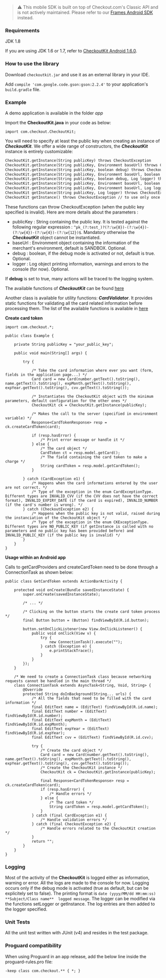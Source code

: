 > :warning: This mobile SDK is built on top of Checkout.com's Classic API and is not actively maintained. Please refer to our [Frames Android SDK](https://github.com/checkout/frames-android/) instead.

### Requirements

JDK 1.8

If you are using JDK 1.6 or 1.7, refer to [CheckoutKit Android 1.6.0](https://github.com/checkout/checkoutkit-android/tree/1.6.0).

### How to use the library

Download ```checkoutkit.jar``` and use it as an external library in your IDE.

Add ```compile 'com.google.code.gson:gson:2.2.4'``` to your application's ```build.gradle``` file.

### Example

A demo application is available in the folder *app*

Import the **CheckoutKit.java** in your code as below:
```
import com.checkout.CheckoutKit;
```

You will need to specify at least the public key when creating an instance of ***CheckoutKit***. We offer a wide range of constructors, the ***CheckoutKit*** instance is entirely customizable:

```html
CheckoutKit.getInstance(String publicKey) throws CheckoutException
CheckoutKit.getInstance(String publicKey, Environment baseUrl) throws CheckoutException
CheckoutKit.getInstance(String publicKey, boolean debug) throws CheckoutException
CheckoutKit.getInstance(String publicKey, Environment baseUrl, boolean debug) throws CheckoutException
CheckoutKit.getInstance(String publicKey, boolean debug, Log logger) throws CheckoutException
CheckoutKit.getInstance(String publicKey, Environment baseUrl, boolean debug, Log logger) throws CheckoutException
CheckoutKit.getInstance(String publicKey, Environment baseUrl, Log logger) throws CheckoutException
CheckoutKit getInstance(String publicKey, Log logger) throws CheckoutException
CheckoutKit getInstance() throws CheckoutException // to use only once the CheckoutKit object has been instantiated, otherwise throws a CheckoutException
```

These functions can throw CheckoutException (when the public key specified is invalid).
Here are more details about the parameters :
- publicKey : String containing the public key. It is tested against the following regular expression : ```^pk_(?:test_)?(?:\w{8})-(?:\w{4})-(?:\w{4})-(?:\w{4})-(?:\w{12})$```. Mandatory otherwise the ***CheckoutKit*** object cannot be instantiated.
- baseUrl : Environment object containing the information of the merchant's environment, default is SANDBOX. Optional.
- debug : boolean, if the debug mode is activated or not, default is true. Optional.
- logger : Log object printing information, warnings and errors to the console (for now). Optional.

If **debug** is set to true, many actions will be traced to the logging system.

The available functions of ***CheckoutKit*** can be found [here](http://docs.checkout.com/mobile/android-kit/reference/checkoutkit)

Another class is available for utility functions: ***CardValidator***. It provides static functions for validating all the card related information before processing them. The list of the available functions is available in [here](http://docs.checkout.com/mobile/android-kit/reference/cardvalidator)


**Create card token**

```
import com.checkout.*;

public class Example {

    private String publicKey = "your_public_key";

    public void main(String[] args) {

        try {

            /* Take the card information where ever you want (form, fields in the application page...) */
            Card card = new Card(number.getText().toString(), name.getText().toString(), expMonth.getText().toString(), expYear.getText().toString(), cvv.getText().toString());

            /* Instantiates the CheckoutKit object with the minimum parameters, default configuration for the other ones */
            CheckoutKit ck = CheckoutKit.getInstance(publicKey);

            /* Makes the call to the server (specified in environment variable) */
            Response<CardTokenResponse> resp = ck.createCardToken(card);

            if (resp.hasError) {
                /* Print error message or handle it */
            } else {
                /* The card object */
                CardToken ct = resp.model.getCard();
                /* The field containing the card token to make a charge */
                String cardToken = resp.model.getCardToken();
            }

        } catch (CardException e1) {
            /* Happens when the card informations entered by the user are not correct. */
            /* Type of the exception in the enum CardExceptionType. Different types are INVALID_CVV (if the CVV does not have the correct format), INVALID_EXPIRY_DATE (if the card is expired), INVALID_NUMBER (if the card's number is wrong). */
        } catch (CheckoutException e2) {
            /* Happens when the public key is not valid, raised during the instanciation of the CheckoutKit object */
            /* Type of the exception in the enum CKExceptionType. Different types are NO_PUBLIC_KEY (if getInstance is called with no parameters and no public key has been provided before) and INVALID_PUBLIC_KEY (if the public key is invalid) */
        }
    }
}
```

**Usage within an Android app**

Calls to getCardProviders and createCardToken need to be done through a ConnectionTask as shown below:

```
public class GetCardToken extends ActionBarActivity {

    protected void onCreate(Bundle savedInstanceState) {
        super.onCreate(savedInstanceState);

        /* ... */

        /* Clicking on the button starts the create card token process */
        final Button button = (Button) findViewById(R.id.button);

        button.setOnClickListener(new View.OnClickListener() {
            public void onClick(View v) {
                try {
                    new ConnectionTask().execute("");
                } catch (Exception e) {
                    e.printStackTrace();
                }
            }
        });
    }

    /* We need to create a ConnectionTask class because networking requests cannot be handled in the main thread */
    class ConnectionTask extends AsyncTask<String, Void, String> {
        @Override
        protected String doInBackground(String... urls) {
            /* All the fields that need to be filled with the card information */
            final EditText name = (EditText) findViewById(R.id.name);
            final EditText number = (EditText) findViewById(R.id.number);
            final EditText expMonth = (EditText) findViewById(R.id.expMonth);
            final EditText expYear = (EditText) findViewById(R.id.expYear);
            final EditText cvv = (EditText) findViewById(R.id.cvv);

            try {
                /* Create the card object */
                Card card = new Card(number.getText().toString(), name.getText().toString(), expMonth.getText().toString(), expYear.getText().toString(), cvv.getText().toString());
                /* Create the CheckoutKit instance */
                CheckoutKit ck = CheckoutKit.getInstance(publicKey);

                final Response<CardTokenResponse> resp = ck.createCardToken(card);
                if (resp.hasError) {
                    /* Handle errors */
                } else {
                    /* The card token */
                    String cardToken = resp.model.getCardToken();
                }
            } catch (final CardException e1) {
                /* Handle validation errors */
            } catch (final CheckoutException e2) {
                /* Handle errors related to the CheckoutKit creation */
            }
            return "";
        }
    }
}
```

### Logging

Most of the activity of the **CheckoutKit** is logged either as information, warning or error. All the logs are made to the console for now. Logging occurs only if the debug mode is activated (true as default, but can be explicitely set to false). The printing format is ```date (yyyy/MM/dd HH:mm:ss)  **Subject/Class name**  logged message```. The logger can be modified via the functions setLogger or getInstance. The log entries are then added to the logger specified.

### Unit Tests

All the unit test written with JUnit (v4) and resides in the test package.

### Proguard compatibility

When using Proguard in an app release, add the below line inside the proguard-rules.pro file:

```
-keep class com.checkout.** { *; }
```
